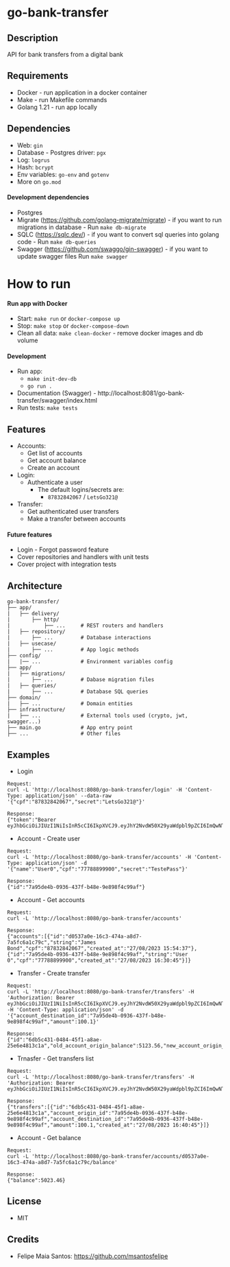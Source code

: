 # go-bank-transfer

## Description
API for bank transfers from a digital bank

## Requirements
- Docker - run application in a docker container
- Make - run Makefile commands
- Golang 1.21 - run app locally

## Dependencies
- Web: `gin`
- Database - Postgres driver: `pgx`
- Log: `logrus`
- Hash: `bcrypt`
- Env variables: `go-env` and `gotenv`
- More on `go.mod`

#### Development dependencies
- Postgres
- Migrate (https://github.com/golang-migrate/migrate) - if you want to run migrations in database - Run `make db-migrate`
- SQLC (https://sqlc.dev/) - if you want to convert sql queries into golang code - Run `make db-queries`
- Swagger (https://github.com/swaggo/gin-swagger) - if you want to update swagger files Run `make swagger`

# How to run
#### Run app with Docker
- Start: `make run` or `docker-compose up`
- Stop: `make stop` or `docker-compose-down`
- Clean all data: `make clean-docker` - remove docker images and db volume

#### Development
- Run app:
    - `make init-dev-db`
    - `go run .`
- Documentation (Swagger) - http://localhost:8081/go-bank-transfer/swagger/index.html
- Run tests: `make tests`

## Features
- Accounts:
    - Get list of accounts
    - Get account balance
    - Create an account
- Login:
    - Authenticate a user
        - The default logins/secrets are:
            - `87832842067` / `LetsGo321@`
- Transfer:
    - Get authenticated user transfers
    - Make a transfer between accounts

#### Future features
- Login - Forgot password feature
- Cover repositories and handlers with unit tests
- Cover project with integration tests

## Architecture
```
go-bank-transfer/
├── app/
|   ├── delivery/
|       ├── http/
|           ├── ...     # REST routers and handlers
|   ├── repository/
|       ├── ...         # Database interactions
|   ├── usecase/    
|       ├── ...         # App logic methods
├── config/
|   |── ...             # Environment variables config
├── app/
|   ├── migrations/
|       ├── ...         # Dabase migration files
|   ├── queries/
|       ├── ...         # Database SQL queries
├── domain/
|   ├── ...             # Domain entities
├── infrastructure/
|   ├── ...             # External tools used (crypto, jwt, swagger...)
├── main.go             # App entry point
├── ...                 # Other files
```

## Examples
- Login
```
Request:
curl -L 'http://localhost:8080/go-bank-transfer/login' -H 'Content-Type: application/json' --data-raw '{"cpf":"87832842067","secret":"LetsGo321@"}'

Response:
{"token":"Bearer eyJhbGciOiJIUzI1NiIsInR5cCI6IkpXVCJ9.eyJhY2NvdW50X29yaWdpbl9pZCI6ImQwNTM3YTBlLTE2YzMtNDc0YS1hOGQ3LTdhNWZjNmExYzc5YyIsImV4cCI6MTY5MzE1NzkwNn0.NygThhB0G5jhjoRjn4yV3r_DmQfHakpxF6x4f_dxVZ0"}
```

- Account - Create user
```
Request: 
curl -L 'http://localhost:8080/go-bank-transfer/accounts' -H 'Content-Type: application/json' -d '{"name":"User0","cpf":"77788899900","secret":"TestePass"}'

Response:
{"id":"7a95de4b-0936-437f-b48e-9e898f4c99af"}
```

- Account - Get accounts
```
Request:
curl -L 'http://localhost:8080/go-bank-transfer/accounts'

Response:
{"accounts":[{"id":"d0537a0e-16c3-474a-a8d7-7a5fc6a1c79c","string":"James Bond","cpf":"87832842067","created_at":"27/08/2023 15:54:37"},{"id":"7a95de4b-0936-437f-b48e-9e898f4c99af","string":"User 0","cpf":"77788899900","created_at":"27/08/2023 16:30:45"}]}
```

- Transfer - Create transfer
```
Request:
curl -L 'http://localhost:8080/go-bank-transfer/transfers' -H 'Authorization: Bearer eyJhbGciOiJIUzI1NiIsInR5cCI6IkpXVCJ9.eyJhY2NvdW50X29yaWdpbl9pZCI6ImQwNTM3YTBlLTE2YzMtNDc0YS1hOGQ3LTdhNWZjNmExYzc5YyIsImV4cCI6MTY5MzE1NzkwNn0.NygThhB0G5jhjoRjn4yV3r_DmQfHakpxF6x4f_dxVZ0' -H 'Content-Type: application/json' -d '{"account_destination_id":"7a95de4b-0936-437f-b48e-9e898f4c99af","amount":100.1}'

Response:
{"id":"6db5c431-0484-45f1-a8ae-25e6e4813c1a","old_account_origin_balance":5123.56,"new_account_origin_balance":5023.46,"old_account_destination_balance":5123.56,"new_account_destination_balance":5223.66}
```

- Trnasfer - Get transfers list
```
Request:
curl -L 'http://localhost:8080/go-bank-transfer/transfers' -H 'Authorization: Bearer eyJhbGciOiJIUzI1NiIsInR5cCI6IkpXVCJ9.eyJhY2NvdW50X29yaWdpbl9pZCI6ImQwNTM3YTBlLTE2YzMtNDc0YS1hOGQ3LTdhNWZjNmExYzc5YyIsImV4cCI6MTY5MzE1NzkwNn0.NygThhB0G5jhjoRjn4yV3r_DmQfHakpxF6x4f_dxVZ0'

Response:
{"transfers":[{"id":"6db5c431-0484-45f1-a8ae-25e6e4813c1a","account_origin_id":"7a95de4b-0936-437f-b48e-9e898f4c99af","account_destination_id":"7a95de4b-0936-437f-b48e-9e898f4c99af","amount":100.1,"created_at":"27/08/2023 16:40:45"}]}
```

- Account - Get balance
```
Request:
curl -L 'http://localhost:8080/go-bank-transfer/accounts/d0537a0e-16c3-474a-a8d7-7a5fc6a1c79c/balance'

Response:
{"balance":5023.46}
```

## License
- MIT

## Credits
- Felipe Maia Santos: https://github.com/msantosfelipe